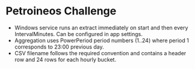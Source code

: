 # Petroineos Challenge
- Windows service runs an extract immediately on start and then every IntervalMinutes. Can be configured in app settings.
- Aggregation uses PowerPeriod period numbers (1..24) where period 1 corresponds to 23:00 previous day.
- CSV filename follows the required convention and contains a header row and 24 rows for each hourly bucket.
